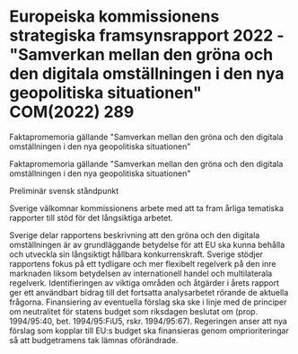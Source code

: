 # Europeiska kommissionens strategiska framsynsrapport 2022 - "Samverkan mellan den gröna och den digitala omställningen i den nya geopolitiska situationen" COM(2022) 289

Faktapromemoria gällande "Samverkan mellan den gröna och den digitala omställningen i den nya geopolitiska situationen"

Faktapromemoria gällande "Samverkan mellan den gröna och den digitala omställningen i den nya geopolitiska situationen"

Preliminär svensk ståndpunkt

Sverige välkomnar kommissionens arbete med att ta fram årliga tematiska rapporter till stöd för det långsiktiga arbetet.

Sverige delar rapportens beskrivning att den gröna och den digitala omställningen är av grundläggande betydelse för att EU ska kunna behålla och utveckla sin långsiktigt hållbara konkurrenskraft. Sverige stödjer rapportens fokus på ett tydligare och mer flexibelt regelverk på den inre marknaden liksom betydelsen av internationell handel och multilaterala regelverk. Identifieringen av viktiga områden och åtgärder i årets rapport ger ett användbart bidrag till det fortsatta analysarbetet rörande de aktuella frågorna. Finansiering av eventuella förslag ska ske i linje med de principer om neutralitet för statens budget som riksdagen beslutat om (prop. 1994/95:40, bet. 1994/95:FiU5, rskr. 1994/95:67). Regeringen anser att nya förslag som kopplar till EU:s budget ska finansieras genom omprioriteringar så att budgetramens tak lämnas oförändrade.

